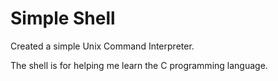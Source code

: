# Simple Shell

Created a simple Unix Command Interpreter.

The shell is for helping me learn the C programming language.
